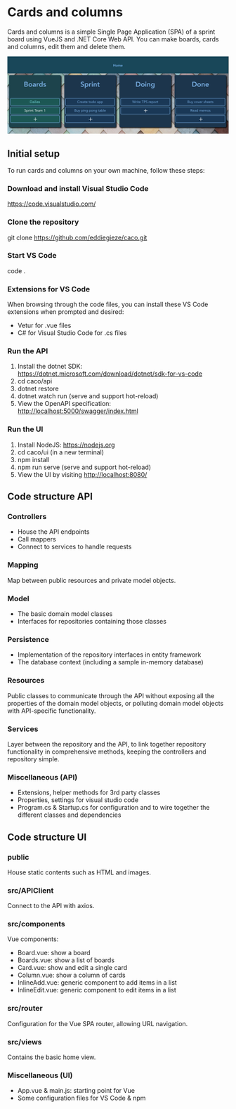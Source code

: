 # Cards and columns

Cards and columns is a simple Single Page Application (SPA) of a sprint board using VueJS and .NET Core Web API. You can make boards, cards and columns, edit them and delete them.

![board](https://raw.githubusercontent.com/eddiegieze/caco/main/images/board.png)

## Initial setup

To run cards and columns on your own machine, follow these steps:

### Download and install Visual Studio Code

<https://code.visualstudio.com/>

### Clone the repository

git clone <https://github.com/eddiegieze/caco.git>

### Start VS Code

code .

### Extensions for VS Code

When browsing through the code files, you can install these VS Code extensions when prompted and desired:

- Vetur for .vue files
- C# for Visual Studio Code for .cs files

### Run the API

1. Install the dotnet SDK: <https://dotnet.microsoft.com/download/dotnet/sdk-for-vs-code>
2. cd caco/api
3. dotnet restore
4. dotnet watch run (serve and support hot-reload)
5. View the OpenAPI specification: <http://localhost:5000/swagger/index.html>

### Run the UI

1. Install NodeJS: <https://nodejs.org>
2. cd caco/ui (in a new terminal)
3. npm install
4. npm run serve (serve and support hot-reload)
5. View the UI by visiting <http://localhost:8080/>

## Code structure API

### Controllers

- House the API endpoints
- Call mappers
- Connect to services to handle requests

### Mapping

Map between public resources and private model objects.

### Model

- The basic domain model classes
- Interfaces for repositories containing those classes

### Persistence

- Implementation of the repository interfaces in entity framework
- The database context (including a sample in-memory database)

### Resources

Public classes to communicate through the API without exposing all the properties of the domain model objects, or polluting domain model objects with API-specific functionality.

### Services

Layer between the repository and the API, to link together repository functionality in comprehensive methods, keeping the controllers and repository simple.

### Miscellaneous (API)

- Extensions, helper methods for 3rd party classes
- Properties, settings for visual studio code
- Program.cs & Startup.cs for configuration and to wire together the different classes and dependencies

## Code structure UI

### public

House static contents such as HTML and images.

### src/APIClient

Connect to the API with axios.

### src/components

Vue components:

- Board.vue: show a board
- Boards.vue: show a list of boards
- Card.vue: show and edit a single card
- Column.vue: show a column of cards
- InlineAdd.vue: generic component to add items in a list
- InlineEdit.vue: generic component to edit items in a list

### src/router

Configuration for the Vue SPA router, allowing URL navigation.

### src/views

Contains the basic home view.

### Miscellaneous (UI)

- App.vue & main.js: starting point for Vue
- Some configuration files for VS Code & npm
